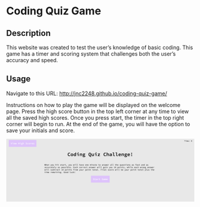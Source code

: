 # **Coding Quiz Game**

## **Description**

This website was created to test the user’s knowledge of basic coding. This game has a timer and scoring system that challenges both the user’s accuracy and speed.

## **Usage**

Navigate to this URL: http://jnc2248.github.io/coding-quiz-game/

Instructions on how to play the game will be displayed on the welcome page. Press the high score button in the top left corner at any time to view all the saved high scores. Once you press start, the timer in the top right corner will begin to run. At the end of the game, you will have the option to save your initials and score.

![Screenshot of Coding Quiz Game](./assets/images/screenshot.png)
